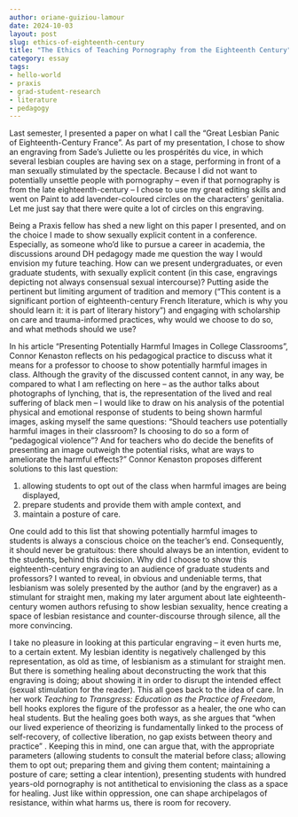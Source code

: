 ```yaml
---
author: oriane-guiziou-lamour
date: 2024-10-03
layout: post
slug: ethics-of-eighteenth-century
title: "The Ethics of Teaching Pornography from the Eighteenth Century"
category: essay
tags:
- hello-world
- praxis
- grad-student-research
- literature
- pedagogy
---
```

Last semester, I presented a paper on what I call the “Great Lesbian Panic of Eighteenth-Century France”. As part of my presentation, I chose to show an engraving from Sade’s Juliette ou les prospérités du vice, in which several lesbian couples are having sex on a stage, performing in front of a man sexually stimulated by the spectacle. Because I did not want to potentially unsettle people with pornography – even if that pornography is from the late eighteenth-century – I chose to use my great editing skills and went on Paint to add lavender-coloured circles on the characters’ genitalia. Let me just say that there were quite a lot of circles on this engraving. 

Being a Praxis fellow has shed a new light on this paper I presented, and on the choice I made to show sexually explicit content in a conference. Especially, as someone who’d like to pursue a career in academia, the discussions around DH pedagogy made me question the way I would envision my future teaching. How can we present undergraduates, or even graduate students, with sexually explicit content (in this case, engravings depicting not always consensual sexual intercourse)? Putting aside the pertinent but limiting argument of tradition and memory (“This content is a significant portion of eighteenth-century French literature, which is why you should learn it: it is part of literary history”) and engaging with scholarship on care and trauma-informed practices, why would we choose to do so, and what methods should we use? 

In his article “Presenting Potentially Harmful Images in College Classrooms”, Connor Kenaston reflects on his pedagogical practice to discuss what it means for a professor to choose to show potentially harmful images in class. Although the gravity of the discussed content cannot, in any way, be compared to what I am reflecting on here – as the author talks about photographs of lynching, that is, the representation of the lived and real suffering of black men – I would like to draw on his analysis of the potential physical and emotional response of students to being shown harmful images, asking myself the same questions: “Should teachers use potentially harmful images in their classroom? Is choosing to do so a form of “pedagogical violence”? And for teachers who do decide the benefits of presenting an image outweigh the potential risks, what are ways to ameliorate the harmful effects?” Connor Kenaston proposes different solutions to this last question: 

1. allowing students to opt out of the class when harmful images are being displayed, 
2. prepare students and provide them with ample context, and 
3. maintain a posture of care. 

One could add to this list that showing potentially harmful images to students is always a conscious choice on the teacher’s end. Consequently, it should never be gratuitous: there should always be an intention, evident to the students, behind this decision. Why did I choose to show this eighteenth-century engraving to an audience of graduate students and professors? I wanted to reveal, in obvious and undeniable terms, that lesbianism was solely presented by the author (and by the engraver) as a stimulant for straight men, making my later argument about late eighteenth-century women authors refusing to show lesbian sexuality, hence creating a space of lesbian resistance and counter-discourse through silence, all the more convincing. 

I take no pleasure in looking at this particular engraving – it even hurts me, to a certain extent. My lesbian identity is negatively challenged by this representation, as old as time, of lesbianism as a stimulant for straight men. But there is something healing about deconstructing the work that this engraving is doing; about showing it in order to disrupt the intended effect (sexual stimulation for the reader). This all goes back to the idea of care. In her work *Teaching to Transgress: Education as the Practice of Freedom*, bell hooks explores the figure of the professor as a healer, the one who can heal students. But the healing goes both ways, as she argues that “when our lived experience of theorizing is fundamentally linked to the process of self-recovery, of collective liberation, no gap exists between theory and practice” . Keeping this in mind, one can argue that, with the appropriate parameters (allowing students to consult the material before class; allowing them to opt out; preparing them and giving them content; maintaining a posture of care; setting a clear intention), presenting students with hundred years-old pornography is not antithetical to envisioning the class as a space for healing. Just like within oppression, one can shape archipelagos of resistance, within what harms us, there is room for recovery. 
